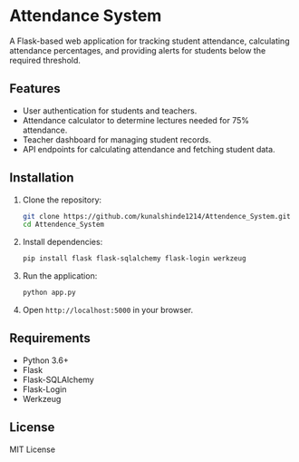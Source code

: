 # Attendance System

A Flask-based web application for tracking student attendance, calculating attendance percentages, and providing alerts for students below the required threshold.

## Features
- User authentication for students and teachers.
- Attendance calculator to determine lectures needed for 75% attendance.
- Teacher dashboard for managing student records.
- API endpoints for calculating attendance and fetching student data.

## Installation
1. Clone the repository:
   ```bash
   git clone https://github.com/kunalshinde1214/Attendence_System.git
   cd Attendence_System
   ```
2. Install dependencies:
   ```bash
   pip install flask flask-sqlalchemy flask-login werkzeug
   ```
3. Run the application:
   ```bash
   python app.py
   ```
4. Open `http://localhost:5000` in your browser.

## Requirements
- Python 3.6+
- Flask
- Flask-SQLAlchemy
- Flask-Login
- Werkzeug

## License
MIT License